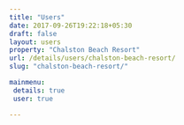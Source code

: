 ```yaml
---
title: "Users"
date: 2017-09-26T19:22:18+05:30
draft: false
layout: users
property: "Chalston Beach Resort"
url: /details/users/chalston-beach-resort/
slug: "chalston-beach-resort/"

mainmenu:
 details: true
 user: true

---
```


